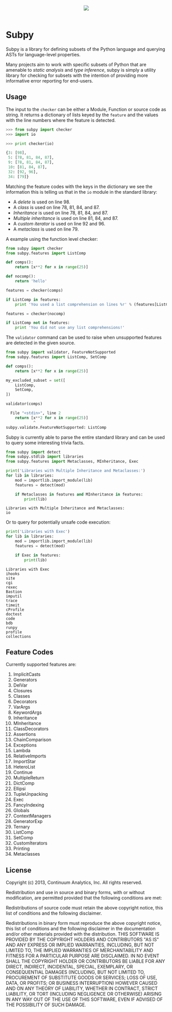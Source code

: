 <p align="center" style="padding: 20px">
<img src="https://raw.github.com/sdiehl/subpy/master/logo_sml.png">
</p>

Subpy
=====

Subpy is a library for defining subsets of the Python language
and querying ASTs for language-level properties.

Many projects aim to work with specific subsets of Python that
are amenable to *static analysis* and *type inference*, subpy is
simply a utility library for checking for subsets with the
intention of providing more informative error reporting for
end-users.

Usage
-----

The input to the ``checker`` can be either a Module, Function or
source code as string. It returns a dictionary of lists keyed by
the ``feature`` and the values with the line numbers where the
feature is detected. 

```python
>>> from subpy import checker
>>> import io

>>> print checker(io)

{3: [98],
 5: [78, 81, 84, 87],
 9: [78, 81, 84, 87],
 10: [81, 84, 87],
 32: [92, 96],
 34: [79]}
```

Matching the feature codes with the keys in the dictionary we see
the information this is telling us that in the ``io`` module in
the standard library:

* A *delete* is used on line 98.
* A *class* is used on line 78, 81, 84, and 87.
* *Inheritance* is used on line 78, 81, 84, and 87.
* *Multiple inheritance* is used on line 81, 84, and 87.
* A *custom iterator* is used on line 92 and 96.
* A *metaclass* is used on line 79.

A example using the function level checker:

```python
from subpy import checker
from subpy.features import ListComp

def comps():
    return [x**2 for x in range(25)]

def nocomp():
    return 'hello'

features = checker(comps)

if ListComp in features:
    print 'You used a list comprehension on lines %r' % (features[ListComp])

features = checker(nocomp)

if ListComp not in features:
    print 'You did not use any list comprehensions!'

```

The ``validator`` command can be used to raise when unsupported
features are detected in the given source.

```python
from subpy import validator, FeatureNotSupported
from subpy.features import ListComp, SetComp

def comps():
    return [x**2 for x in range(25)]

my_excluded_subset = set([
    ListComp,
    SetComp,
])

validator(comps)
```

```python
  File "<stdin>", line 2
    return [x**2 for x in range(25)]
            ^
subpy.validate.FeatureNotSupported: ListComp
```

Subpy is currently able to parse the entire standard library and
can be used to query some interesting trivia facts.

```python
from subpy import detect
from subpy.stdlib import libraries
from subpy.features import Metaclasses, MInheritance, Exec

print('Libraries with Multiple Inheritance and Metaclasses:')
for lib in libraries:
    mod = importlib.import_module(lib)
    features = detect(mod)

    if Metaclasses in features and MInheritance in features:
        print(lib)

```

```
Libraries with Multiple Inheritance and Metaclasses:
io
```

Or to query for potentially unsafe code execution:

```python
print('Libraries with Exec')
for lib in libraries:
    mod = importlib.import_module(lib)
    features = detect(mod)

    if Exec in features:
        print(lib)
```

```
Libraries with Exec
ihooks
site
cgi
rexec
Bastion
imputil
trace
timeit
cProfile
doctest
code
bdb
runpy
profile
collections
```

Feature Codes
-------------

Currently supported features are:

1. ImplicitCasts
1. Generators
1. DelVar
1. Closures
1. Classes
1. Decorators
1. VarArgs
1. KeywordArgs
1. Inheritance
1. MInheritance
1. ClassDecorators
1. Assertions
1. ChainComparison
1. Exceptions
1. Lambda
1. RelativeImports
1. ImportStar
1. HeteroList
1. Continue
1. MultipleReturn
1. DictComp
1. Ellipsi
1. TupleUnpacking
1. Exec
1. FancyIndexing
1. Globals
1. ContextManagers
1. GeneratorExp
1. Ternary
1. ListComp
1. SetComp
1. CustomIterators
1. Printing
1. Metaclasses


License
-------

Copyright (c) 2013, Continuum Analytics, Inc.
All rights reserved.

Redistribution and use in source and binary forms, with or without
modification, are permitted provided that the following conditions are
met:

Redistributions of source code must retain the above copyright notice,
this list of conditions and the following disclaimer.

Redistributions in binary form must reproduce the above copyright
notice, this list of conditions and the following disclaimer in the
documentation and/or other materials provided with the distribution.
THIS SOFTWARE IS PROVIDED BY THE COPYRIGHT HOLDERS AND CONTRIBUTORS
"AS IS" AND ANY EXPRESS OR IMPLIED WARRANTIES, INCLUDING, BUT NOT
LIMITED TO, THE IMPLIED WARRANTIES OF MERCHANTABILITY AND FITNESS FOR
A PARTICULAR PURPOSE ARE DISCLAIMED. IN NO EVENT SHALL THE COPYRIGHT
HOLDER OR CONTRIBUTORS BE LIABLE FOR ANY DIRECT, INDIRECT, INCIDENTAL,
SPECIAL, EXEMPLARY, OR CONSEQUENTIAL DAMAGES (INCLUDING, BUT NOT
LIMITED TO, PROCUREMENT OF SUBSTITUTE GOODS OR SERVICES; LOSS OF USE,
DATA, OR PROFITS; OR BUSINESS INTERRUPTION) HOWEVER CAUSED AND ON ANY
THEORY OF LIABILITY, WHETHER IN CONTRACT, STRICT LIABILITY, OR TORT
(INCLUDING NEGLIGENCE OR OTHERWISE) ARISING IN ANY WAY OUT OF THE USE
OF THIS SOFTWARE, EVEN IF ADVISED OF THE POSSIBILITY OF SUCH DAMAGE.
